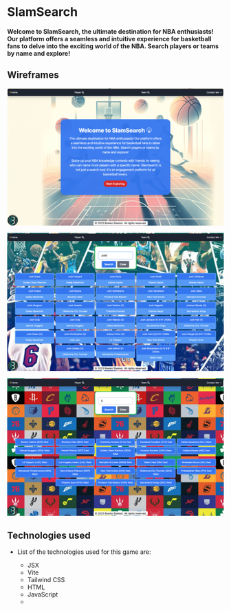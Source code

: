 # SlamSearch

#### Welcome to SlamSearch, the ultimate destination for NBA enthusiasts! Our platform offers a seamless and intuitive experience for basketball fans to delve into the exciting world of the NBA. Search players or teams by name and explore!


## Wireframes

![0](public/wireframe1.png)

![0](public/wireframe2.png)

![0](public/wireframe3.png)

## Technologies used

- List of the technologies used for this game are:

    - JSX
    - Vite
    - Tailwind CSS
    - HTML
    - JavaScript
    - 